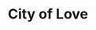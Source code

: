 ---
pid: fs90
title: City of Love
location_transcription: Penns Landing
coordinates: "[-75.14118434045, 39.945673784944]"
zipcode: '19144'
gen_neighborhood: Northwest Philadelphia
neighborhood: Germantown
outside_phl: 
age: '33'
age_range: 30-39
instagram: 
image_file_name: fs_90.jpg
proposal_transcription: |-
  6 to 8 men and women holding up mini replica of Philadelphia
  [Figures with hearts holding up the city]
topic: Brotherly Love,Unity,Uplifting,Love
topic_summary: 0, 0, 0, 0, 0
type: Sculpture Statue
keywords_other: 
credit: Sabrina Nicola
image_labels: 
twitter: 
facebook: 
permalink: "/monuments/fs90/"
layout: item-page
---
